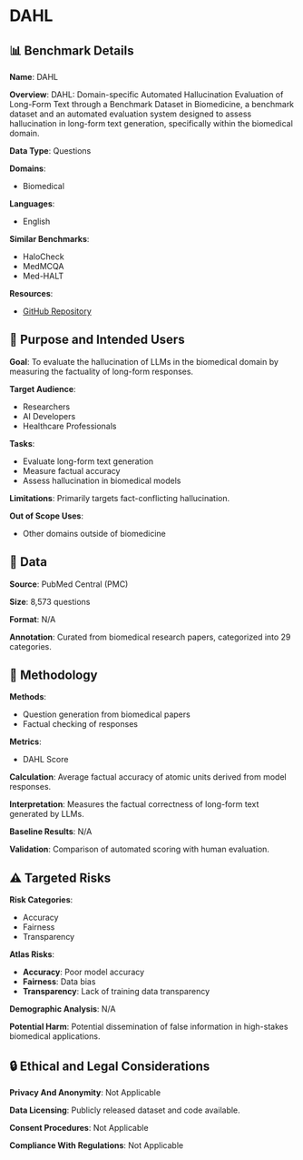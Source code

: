 # DAHL

## 📊 Benchmark Details

**Name**: DAHL

**Overview**: DAHL: Domain-specific Automated Hallucination Evaluation of Long-Form Text through a Benchmark Dataset in Biomedicine, a benchmark dataset and an automated evaluation system designed to assess hallucination in long-form text generation, specifically within the biomedical domain.

**Data Type**: Questions

**Domains**:
- Biomedical

**Languages**:
- English

**Similar Benchmarks**:
- HaloCheck
- MedMCQA
- Med-HALT

**Resources**:
- [GitHub Repository](https://github.com/seemdog/DAHL)

## 🎯 Purpose and Intended Users

**Goal**: To evaluate the hallucination of LLMs in the biomedical domain by measuring the factuality of long-form responses.

**Target Audience**:
- Researchers
- AI Developers
- Healthcare Professionals

**Tasks**:
- Evaluate long-form text generation
- Measure factual accuracy
- Assess hallucination in biomedical models

**Limitations**: Primarily targets fact-conflicting hallucination.

**Out of Scope Uses**:
- Other domains outside of biomedicine

## 💾 Data

**Source**: PubMed Central (PMC)

**Size**: 8,573 questions

**Format**: N/A

**Annotation**: Curated from biomedical research papers, categorized into 29 categories.

## 🔬 Methodology

**Methods**:
- Question generation from biomedical papers
- Factual checking of responses

**Metrics**:
- DAHL Score

**Calculation**: Average factual accuracy of atomic units derived from model responses.

**Interpretation**: Measures the factual correctness of long-form text generated by LLMs.

**Baseline Results**: N/A

**Validation**: Comparison of automated scoring with human evaluation.

## ⚠️ Targeted Risks

**Risk Categories**:
- Accuracy
- Fairness
- Transparency

**Atlas Risks**:
- **Accuracy**: Poor model accuracy
- **Fairness**: Data bias
- **Transparency**: Lack of training data transparency

**Demographic Analysis**: N/A

**Potential Harm**: Potential dissemination of false information in high-stakes biomedical applications.

## 🔒 Ethical and Legal Considerations

**Privacy And Anonymity**: Not Applicable

**Data Licensing**: Publicly released dataset and code available.

**Consent Procedures**: Not Applicable

**Compliance With Regulations**: Not Applicable
